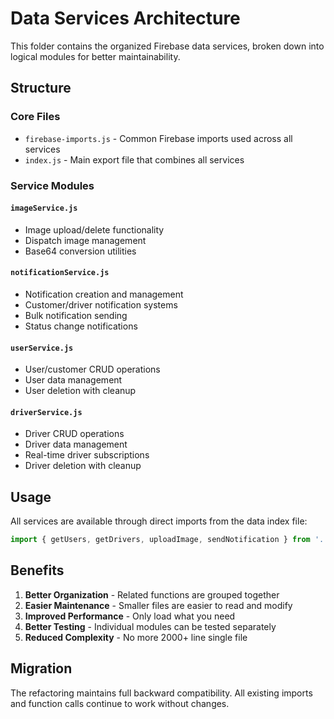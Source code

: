 # Data Services Architecture

This folder contains the organized Firebase data services, broken down into logical modules for better maintainability.

## Structure

### Core Files
- `firebase-imports.js` - Common Firebase imports used across all services
- `index.js` - Main export file that combines all services

### Service Modules

#### `imageService.js`
- Image upload/delete functionality
- Dispatch image management
- Base64 conversion utilities

#### `notificationService.js`
- Notification creation and management
- Customer/driver notification systems
- Bulk notification sending
- Status change notifications

#### `userService.js` 
- User/customer CRUD operations
- User data management
- User deletion with cleanup

#### `driverService.js`
- Driver CRUD operations
- Driver data management
- Real-time driver subscriptions
- Driver deletion with cleanup

## Usage

All services are available through direct imports from the data index file:

```javascript
import { getUsers, getDrivers, uploadImage, sendNotification } from '../services/data';
```

## Benefits

1. **Better Organization** - Related functions are grouped together
2. **Easier Maintenance** - Smaller files are easier to read and modify
3. **Improved Performance** - Only load what you need
4. **Better Testing** - Individual modules can be tested separately
5. **Reduced Complexity** - No more 2000+ line single file

## Migration

The refactoring maintains full backward compatibility. All existing imports and function calls continue to work without changes.
